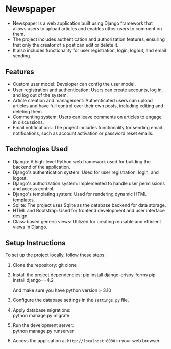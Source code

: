 # Newspaper

- Newspaper is a web application built using Django framework that allows users to upload articles and enables other users to comment on them.
- The project includes authentication and authorization features, ensuring that only the creator of a post can edit or delete it.
- It also includes functionality for user registration, login, logout, and email sending.

## Features

- Custom user model: Developer can config the user model.
- User registration and authentication: Users can create accounts, log in, and log out of the system.
- Article creation and management: Authenticated users can upload articles and have full control over their own posts, including editing and deleting them.
- Commenting system: Users can leave comments on articles to engage in discussions.
- Email notifications: The project includes functionality for sending email notifications, such as account activation or password reset emails.

## Technologies Used

- Django: A high-level Python web framework used for building the backend of the application.
- Django's authentication system: Used for user registration, login, and logout.
- Django's authorization system: Implemented to handle user permissions and access control.
- Django's templating system: Used for rendering dynamic HTML templates.
- Sqlite: The project uses Sqlite as the database backend for data storage.
- HTML and Bootstrap: Used for frontend development and user interface design.
- Class-based generic views: Utilized for creating reusable and efficient views in Django.

## Setup Instructions

To set up the project locally, follow these steps:

1. Clone the repository:
   git clone <repository-url>
   
2. Install the project dependencies:
   pip install django-crispy-forms
   pip install django==4.2

   And make sure you have python version > 3.10
    
4. Configure the database settings in the `settings.py` file.

5. Apply database migrations:   
   python manage.py migrate

6. Run the development server:   
   python manage.py runserver

7. Access the application at `http://localhost:8000` in your web browser.

